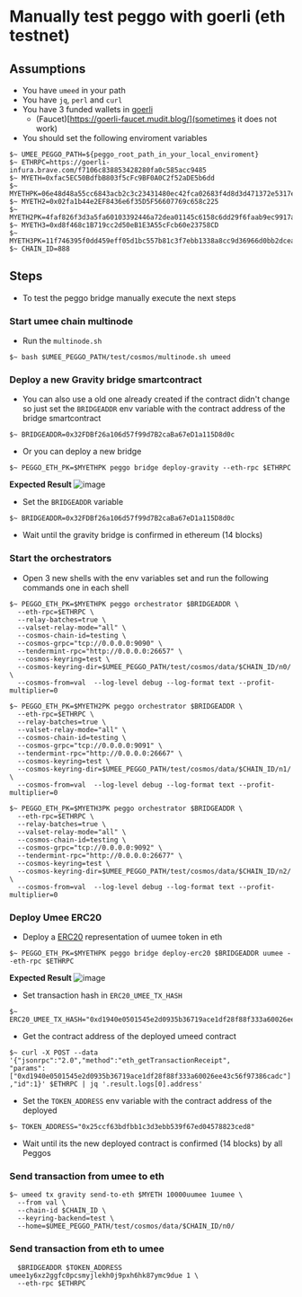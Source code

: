 # Manually test peggo with goerli (eth testnet)

## Assumptions

- You have `umeed` in your path
- You have `jq`, `perl` and `curl`
- You have 3 funded wallets in [goerli](https://goerli.etherscan.io/)
  - (Faucet)[https://goerli-faucet.mudit.blog/](sometimes it does not work)
- You should set the following enviroment variables

```shell
$~ UMEE_PEGGO_PATH=${peggo_root_path_in_your_local_enviroment}
$~ ETHRPC=https://goerli-infura.brave.com/f7106c838853428280fa0c585acc9485
$~ MYETH=0xfac5EC50BdfbB803f5cFc9BF0A0C2f52aDE5b6dd
$~ MYETHPK=06e48d48a55cc6843acb2c3c23431480ec42fca02683f4d8d3d471372e5317ee
$~ MYETH2=0x02fa1b44e2EF8436e6f35D5F56607769c658c225
$~ MYETH2PK=4faf826f3d3a5fa60103392446a72dea01145c6158c6dd29f6faab9ec9917a1b
$~ MYETH3=0xd8f468c1B719cc2d50eB1E3A55cFcb60e23758CD
$~ MYETH3PK=11f746395f0dd459eff05d1bc557b81c3f7ebb1338a8cc9d36966d0bb2dcea21
$~ CHAIN_ID=888
```

## Steps

- To test the peggo bridge manually execute the next steps

### Start umee chain multinode

- Run the `multinode.sh`

```shell
$~ bash $UMEE_PEGGO_PATH/test/cosmos/multinode.sh umeed
```

### Deploy a new Gravity bridge smartcontract

- You can also use a old one already created if the contract didn't change so just
set the `BRIDGEADDR` env variable with the contract address of the bridge smartcontract

```shell
$~ BRIDGEADDR=0x32FDBf26a106d57f99d7B2caBa67eD1a115D8d0c
```

- Or you can deploy a new bridge

```shell
$~ PEGGO_ETH_PK=$MYETHPK peggo bridge deploy-gravity --eth-rpc $ETHRPC
```

__Expected Result__
![image](https://user-images.githubusercontent.com/17556614/160243283-bad93a66-7b09-467c-b1a8-80e2a9336b68.png)

- Set the `BRIDGEADDR` variable

```shell
$~ BRIDGEADDR=0x32FDBf26a106d57f99d7B2caBa67eD1a115D8d0c
```

- Wait until the gravity bridge is confirmed in ethereum (14 blocks)

### Start the orchestrators

- Open 3 new shells with the env variables set and run
the following commands one in each shell

```shell
$~ PEGGO_ETH_PK=$MYETHPK peggo orchestrator $BRIDGEADDR \
  --eth-rpc=$ETHRPC \
  --relay-batches=true \
  --valset-relay-mode="all" \
  --cosmos-chain-id=testing \
  --cosmos-grpc="tcp://0.0.0.0:9090" \
  --tendermint-rpc="http://0.0.0.0:26657" \
  --cosmos-keyring=test \
  --cosmos-keyring-dir=$UMEE_PEGGO_PATH/test/cosmos/data/$CHAIN_ID/n0/ \
  --cosmos-from=val  --log-level debug --log-format text --profit-multiplier=0
```

```shell
$~ PEGGO_ETH_PK=$MYETH2PK peggo orchestrator $BRIDGEADDR \
  --eth-rpc=$ETHRPC \
  --relay-batches=true \
  --valset-relay-mode="all" \
  --cosmos-chain-id=testing \
  --cosmos-grpc="tcp://0.0.0.0:9091" \
  --tendermint-rpc="http://0.0.0.0:26667" \
  --cosmos-keyring=test \
  --cosmos-keyring-dir=$UMEE_PEGGO_PATH/test/cosmos/data/$CHAIN_ID/n1/ \
  --cosmos-from=val  --log-level debug --log-format text --profit-multiplier=0
```

```shell
$~ PEGGO_ETH_PK=$MYETH3PK peggo orchestrator $BRIDGEADDR \
  --eth-rpc=$ETHRPC \
  --relay-batches=true \
  --valset-relay-mode="all" \
  --cosmos-chain-id=testing \
  --cosmos-grpc="tcp://0.0.0.0:9092" \
  --tendermint-rpc="http://0.0.0.0:26677" \
  --cosmos-keyring=test \
  --cosmos-keyring-dir=$UMEE_PEGGO_PATH/test/cosmos/data/$CHAIN_ID/n2/ \
  --cosmos-from=val  --log-level debug --log-format text --profit-multiplier=0
```

### Deploy Umee ERC20

- Deploy a [ERC20](https://eips.ethereum.org/EIPS/eip-20) representation of uumee
token in eth

```shell
$~ PEGGO_ETH_PK=$MYETHPK peggo bridge deploy-erc20 $BRIDGEADDR uumee --eth-rpc $ETHRPC
```

__Expected Result__
![image](https://user-images.githubusercontent.com/17556614/160244050-4317c0c7-1328-4654-ae41-7b1069aa1624.png)

- Set transaction hash in `ERC20_UMEE_TX_HASH`

```shell
$~ ERC20_UMEE_TX_HASH="0xd1940e0501545e2d0935b36719ace1df28f88f333a60026ee43c56f97386cadc"
```

- Get the contract address of the deployed umeed contract

```shell
$~ curl -X POST --data '{"jsonrpc":"2.0","method":"eth_getTransactionReceipt",
"params":["0xd1940e0501545e2d0935b36719ace1df28f88f333a60026ee43c56f97386cadc"]
,"id":1}' $ETHRPC | jq '.result.logs[0].address'
```

- Set the `TOKEN_ADDRESS` env variable with the contract address of the deployed

```shell
$~ TOKEN_ADDRESS="0x25ccf63bdfbb1c3d3ebb539f67ed04578823ced8"
```

- Wait until its the new deployed contract is confirmed (14 blocks) by all Peggos

### Send transaction from umee to eth

```shell
$~ umeed tx gravity send-to-eth $MYETH 10000uumee 1uumee \
  --from val \
  --chain-id $CHAIN_ID \
  --keyring-backend=test \
  --home=$UMEE_PEGGO_PATH/test/cosmos/data/$CHAIN_ID/n0/
```

### Send transaction from eth to umee

```shell $~ PEGGO_ETH_PK=$MYETHPK peggo bridge send-to-cosmos
  $BRIDGEADDR $TOKEN_ADDRESS umee1y6xz2ggfc0pcsmyjlekh0j9pxh6hk87ymc9due 1 \
  --eth-rpc $ETHRPC
```
